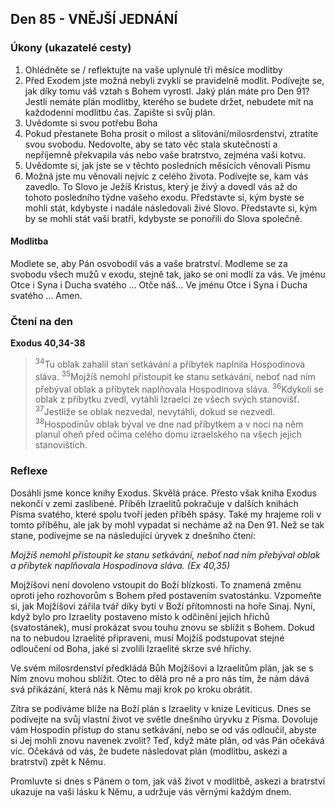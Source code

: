## Den 85 - VNĚJŠÍ JEDNÁNÍ

### Úkony (ukazatelé cesty)

1. Ohlédněte se / reflektujte na vaše uplynulé tři měsíce modlitby
1. Před Exodem jste možná nebyli zvyklí se pravidelně modlit. Podívejte se, jak díky tomu váš vztah s Bohem vyrostl. Jaký plán máte pro Den 91? Jestli nemáte plán modlitby, kterého se budete držet, nebudete mít na každodenní modlitbu čas. Zapište si svůj plán.
1. Uvědomte si svou potřebu Boha
1. Pokud přestanete Boha prosit o milost a slitování/milosrdenství, ztratíte svou svobodu. Nedovolte, aby se tato věc stala skutečností a nepříjemně překvapila vás nebo vaše bratrstvo, zejména vaši kotvu.
1. Uvědomte si, jak jste se v těchto posledních měsících věnovali Písmu
1. Možná jste mu věnovali nejvíc z celého života. Podívejte se, kam vás zavedlo. To Slovo je Ježíš Kristus, který je živý a dovedl vás až do tohoto posledního týdne vašeho exodu. Představte si, kým byste se mohli stát, kdybyste i nadále následovali živé Slovo. Představte si, kým by se mohli stát vaši bratři, kdybyste se ponořili do Slova společně.

#### Modlitba

Modlete se, aby Pán osvobodil vás a vaše bratrství.
Modleme se za svobodu všech mužů v exodu, stejně tak, jako se oni modlí za vás.
Ve jménu Otce i Syna i Ducha svatého … Otče náš… Ve jménu Otce i Syna i Ducha svatého … Amen.

### Čtení na den

**Exodus 40,34-38**

> <sup>34</sup>Tu oblak zahalil stan setkávání a příbytek naplnila Hospodinova sláva.
> <sup>35</sup>Mojžíš nemohl přistoupit ke stanu setkávání, neboť nad ním přebýval oblak a příbytek naplňovala Hospodinova sláva.
> <sup>36</sup>Kdykoli se oblak z příbytku zvedl, vytáhli Izraelci ze všech svých stanovišť.
> <sup>37</sup>Jestliže se oblak nezvedal, nevytáhli, dokud se nezvedl.
> <sup>38</sup>Hospodinův oblak býval ve dne nad příbytkem a v noci na něm planul oheň před očima celého domu izraelského na všech jejich stanovištích.

### Reflexe

Dosáhli jsme konce knihy Exodus. Skvělá práce. Přesto však kniha Exodus nekončí v zemi zaslíbené. Příběh
Izraelitů pokračuje v dalších knihách Písma svatého, které spolu tvoří jeden příběh spásy. Také my hrajeme
roli v tomto příběhu, ale jak by mohl vypadat si necháme až na Den 91. Než se tak stane, podívejme se na
následující úryvek z dnešního čtení:

_Mojžíš nemohl přistoupit ke stanu setkávání, neboť nad ním přebýval oblak a příbytek naplňovala
Hospodinova sláva. (Ex 40,35)_

Mojžíšovi není dovoleno vstoupit do Boží blízkosti. To znamená změnu oproti jeho rozhovorům s Bohem
před postavením svatostánku. Vzpomeňte si, jak Mojžíšovi zářila tvář díky bytí v Boží přítomnosti na hoře
Sinaj. Nyní, když bylo pro Izraelity postaveno místo k odčinění jejich hříchů (svatostánek), musí prokázat
svou touhu znovu se sblížit s Bohem. Dokud na to nebudou Izraelité připraveni, musí Mojžíš podstupovat
stejné odloučení od Boha, jaké si zvolili Izraelité skrze své hříchy.

Ve svém milosrdenství předkládá Bůh Mojžíšovi a Izraelitům plán, jak se s Ním znovu mohou sblížit. Otec
to dělá pro ně a pro nás tím, že nám dává svá přikázání, která nás k Němu mají krok po kroku obrátit.

Zítra se podíváme blíže na Boží plán s Izraelity v knize Leviticus. Dnes se podívejte na svůj vlastní život ve
světle dnešního úryvku z Písma. Dovoluje vám Hospodin přístup do stanu setkávání, nebo se od vás odloučil,
abyste si Jej mohli znovu navenek zvolit? Teď, když máte plán, od vás Pán očekává víc. Očekává od vás, že
budete následovat plán (modlitbu, askezi a bratrství) zpět k Němu.

Promluvte si dnes s Pánem o tom, jak váš život v modlitbě, askezi a bratrství ukazuje na vaši lásku k Němu, a
udržuje vás věrnými každým dnem.
